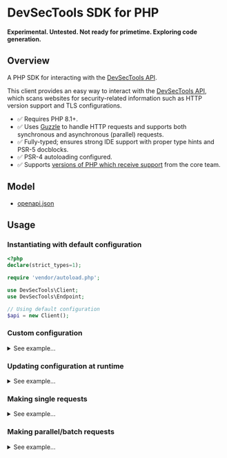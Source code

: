 # DevSecTools SDK for PHP

**Experimental. Untested. Not ready for primetime. Exploring code generation.**

## Overview

A PHP SDK for interacting with the [DevSecTools API].

This client provides an easy way to interact with the [DevSecTools API], which scans websites for security-related information such as HTTP version support and TLS configurations.

* ✅ Requires PHP 8.1+.
* ✅ Uses [Guzzle] to handle HTTP requests and supports both synchronous and asynchronous (parallel) requests.
* ✅ Fully-typed; ensures strong IDE support with proper type hints and PSR-5 docblocks.
* ✅ PSR-4 autoloading configured.
* ✅ Supports [versions of PHP which receive support](https://www.php.net/supported-versions.php) from the core team.

## Model

* [openapi.json](https://github.com/northwood-labs/devsec-tools/raw/refs/heads/main/openapi.json)

## Usage

### Instantiating with default configuration

```php
<?php
declare(strict_types=1);

require 'vendor/autoload.php';

use DevSecTools\Client;
use DevSecTools\Endpoint;

// Using default configuration
$api = new Client();
```

### Custom configuration

<details>
<summary>See example…</summary>

```php
<?php
declare(strict_types=1);

require 'vendor/autoload.php';

use DevSecTools\Client;
use DevSecTools\Endpoint;

// Using custom configuration
$api = new Client([
  'base_uri'        => Endpoint::LOCALDEV,
  'timeout_seconds' => 10,
]);
```

</details>

### Updating configuration at runtime

<details>
<summary>See example…</summary>

```php
<?php
declare(strict_types=1);

require 'vendor/autoload.php';

use DevSecTools\Client;
use DevSecTools\Endpoint;

// Using default configuration
$api = new Client();

// Updating the configuration
$api->setBaseUri(Endpoint::LOCALDEV);
$api->setTimeoutSeconds(15);
```

</details>

### Making single requests

<details>
<summary>See example…</summary>

```php
<?php
declare(strict_types=1);

require 'vendor/autoload.php';

use DevSecTools\Client;
use DevSecTools\Endpoint;

// Using default configuration
$api = new Client();

$httpInfo = $api->http('example.com');
print_r($httpInfo);
```

</details>

### Making parallel/batch requests

<details>
<summary>See example…</summary>

```php
<?php
declare(strict_types=1);

require 'vendor/autoload.php';

use DevSecTools\Client;
use DevSecTools\Endpoint;

// Using default configuration
$api = new Client();

// Running multiple requests in parallel
$batchResults = $api->batch([
    ['method' => 'http', 'url' => 'apple.com'],
    ['method' => 'tls',  'url' => 'google.com'],
]);

print_r($batchResults);
```

</details>

[DevSecTools API]: https://devsec.tools
[Guzzle]: https://docs.guzzlephp.org
